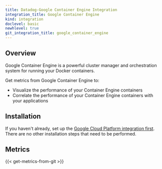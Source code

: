 ```yaml
---
title: Datadog-Google Container Engine Integration
integration_title: Google Container Engine
kind: integration
doclevel: basic
newhlevel: true
git_integration_title: google_container_engine
---
```


## Overview
Google Container Engine is a powerful cluster manager and orchestration system for running your Docker containers.

Get metrics from Google Container Engine to:

* Visualize the performance of your Container Engine containers
* Correlate the performance of your Container Engine containers with your applications

## Installation

If you haven't already, set up the [Google Cloud Platform integration first](/integrations/google_cloud_platform). There are no other installation steps that need to be performed.

## Metrics

{{< get-metrics-from-git >}}
